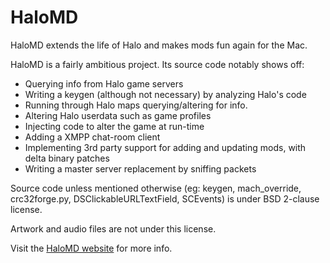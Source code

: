 HaloMD
======

HaloMD extends the life of Halo and makes mods fun again for the Mac.

HaloMD is a fairly ambitious project. Its source code notably shows off:

- Querying info from Halo game servers
- Writing a keygen (although not necessary) by analyzing Halo's code
- Running through Halo maps querying/altering for info.
- Altering Halo userdata such as game profiles
- Injecting code to alter the game at run-time
- Adding a XMPP chat-room client
- Implementing 3rd party support for adding and updating mods, with delta binary patches
- Writing a master server replacement by sniffing packets

Source code unless mentioned otherwise (eg: keygen, mach_override, crc32forge.py, DSClickableURLTextField, SCEvents) is under BSD 2-clause license.

Artwork and audio files are not under this license.

Visit the [HaloMD website](http://www.halomd.net) for more info.